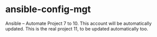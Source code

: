 # ansible-config-mgt
Ansible – Automate Project 7 to 10.
This account will be automatically updated.
This is the real project 11, to be updated automatically too.
